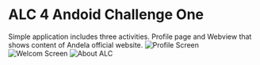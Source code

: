 # ALC 4 Andoid Challenge One
Simple application includes three activities. Profile page and Webview that shows content of Andela official website.
![Profile Screen](https://user-images.githubusercontent.com/7289610/61182411-5d4b2d80-a63b-11e9-8689-2b543634977d.jpg)
![Welcom Screen](https://user-images.githubusercontent.com/7289610/61182412-5d4b2d80-a63b-11e9-8cf4-dfbf922d7326.jpg)
![About ALC](https://user-images.githubusercontent.com/7289610/61182414-5fad8780-a63b-11e9-8e0f-f3b76e23ce07.jpg)

